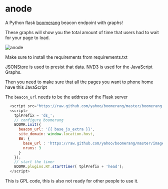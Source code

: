 anode
=====

A Python flask [boomerang](https://github.com/yahoo/boomerang) beacon endpoint with graphs!

These graphs will show you the total amount of time that users had to wait for your page to load.

![anode](https://f.cloud.github.com/assets/30399/294818/77216166-9418-11e2-9618-3c3d35de59bd.png)

Make sure to install the requirements from requirements.txt

[JSONStore](http://code.dealmeida.net/jsonstore) is used to presist that data. [NVD3](http://nvd3.org) is used for the JavaScript Graphs.

Then you need to make sure that all the pages you want to phone home have this JavaScript

The `beacon_url` needs to be the address of the Flask server

```JavaScript
  <script src="https://raw.github.com/yahoo/boomerang/master/boomerang.js" type="text/javascript"></script>
  <script>
    tplPrefix = 'ds_';
    // configure boomerang
    BOOMR.init({
      beacon_url: '{{ base_js_extra }}',
      site_domain: window.location.host,
      BW: {
        base_url : 'https://raw.github.com/yahoo/boomerang/master/images/',
        nruns: 3
      }
    });
    // start the timer
    BOOMR.plugins.RT.startTimer( tplPrefix + 'head');
  </script>
```

This is GPL code, this is also not ready for other people to use it.
